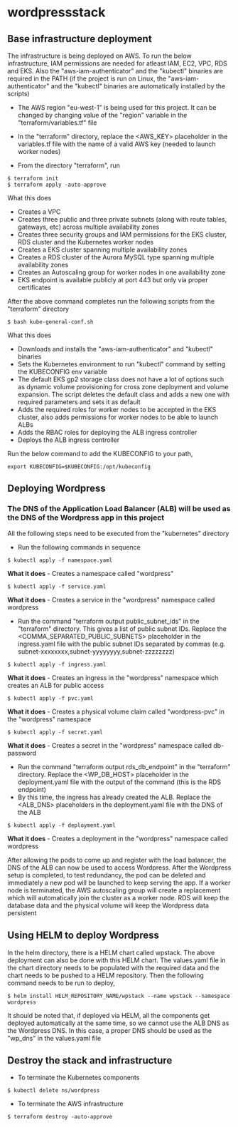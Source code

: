# wordpressstack

## Base infrastructure deployment

The infrastructure is being deployed on AWS. To run the below infrastructure, IAM permissions are needed for atleast IAM, EC2, VPC, RDS and EKS. Also the "aws-iam-authenticator" and the "kubectl" binaries are required in the PATH (if the project is run on Linux, the "aws-iam-authenticator" and the "kubectl" binaries are automatically installed by the scripts)

* The AWS region "eu-west-1" is being used for this project. It can be changed by changing value of the "region" variable in the "terraform/variables.tf" file

* In the "terraform" directory, replace the <AWS_KEY> placeholder in the variables.tf file with the name of a valid AWS key (needed to launch worker nodes)
* From the directory "terraform", run

```
$ terraform init
$ terraform apply -auto-approve
```

What this does

* Creates a VPC
* Creates three public and three private subnets (along with route tables, gateways, etc) across multiple availability zones
* Creates three security groups and IAM permissions for the EKS cluster, RDS cluster and the Kubernetes worker nodes
* Creates a EKS cluster spanning multiple availability zones
* Creates a RDS cluster of the Aurora MySQL type spanning multiple availability zones
* Creates an Autoscaling group for worker nodes in one availability zone
* EKS endpoint is available publicly at port 443 but only via proper certificates

After the above command completes run the following scripts from the "terraform" directory

```
$ bash kube-general-conf.sh
```

What this does

* Downloads and installs the "aws-iam-authenticator" and "kubectl" binaries
* Sets the Kubernetes environment to run "kubectl" command by setting the KUBECONFIG env variable
* The default EKS gp2 storage class does not have a lot of options such as dynamic volume provisioning for cross zone deployment and volume expansion. The script deletes the default class and adds a new one with required parameters and sets it as default
* Adds the required roles for worker nodes to be accepted in the EKS cluster, also adds permissions for worker nodes to be able to launch ALBs
* Adds the RBAC roles for deploying the ALB ingress controller
* Deploys the ALB ingress controller

Run the below command to add the KUBECONFIG to your path,

```
export KUBECONFIG=$KUBECONFIG:/opt/kubeconfig
```

## Deploying Wordpress

### The DNS of the Application Load Balancer (ALB) will be used as the DNS of the Wordpress app in this project

All the following steps need to be executed from the "kubernetes" directory

* Run the following commands in sequence

```
$ kubectl apply -f namespace.yaml
```

**What it does** - Creates a namespace called "wordpress"

```
$ kubectl apply -f service.yaml
```

**What it does** - Creates a service in the "wordpress" namespace called wordpress

* Run the command "terraform output public_subnet_ids" in the "terraform" directory. This gives a list of public subnet IDs. Replace the <COMMA_SEPARATED_PUBLIC_SUBNETS> placeholder in the ingress.yaml file with the public subnet IDs separated by commas (e.g. subnet-xxxxxxxx,subnet-yyyyyyyy,subnet-zzzzzzzz)

```
$ kubectl apply -f ingress.yaml
```

**What it does** - Creates an ingress in the "wordpress" namespace which creates an ALB for public access

```
$ kubectl apply -f pvc.yaml
```

**What it does** - Creates a physical volume claim called "wordpress-pvc" in the "wordpress" namespace

```
$ kubectl apply -f secret.yaml
```

**What it does** - Creates a secret in the "wordpress" namespace called db-password

* Run the command "terraform output rds_db_endpoint" in the "terraform" directory. Replace the <WP_DB_HOST> placeholder in the deployment.yaml file with the output of the command (this is the RDS endpoint)
* By this time, the ingress has already created the ALB. Replace the <ALB_DNS> placeholders in the deployment.yaml file with the DNS of the ALB

```
$ kubectl apply -f deployment.yaml
```

**What it does** - Creates a deployment in the "wordpress" namespace called wordpress

After allowing the pods to come up and register with the load balancer, the DNS of the ALB can now be used to access Wordpress. After the Wordpress setup is completed, to test redundancy, the pod can be deleted and immediately a new pod will be launched to keep serving the app. If a worker node is terminated, the AWS autoscaling group will create a replacement which will automatically join the cluster as a worker node. RDS will keep the database data and the physical volume will keep the Wordpress data persistent

## Using HELM to deploy Wordpress

In the helm directory, there is a HELM chart called wpstack. The above deployment can also be done with this HELM chart. The values.yaml file in the chart directory needs to be populated with the required data and the chart needs to be pushed to a HELM repository. Then the following command needs to be run to deploy,

```
$ helm install HELM_REPOSITORY_NAME/wpstack --name wpstack --namespace wordpress
```

It should be noted that, if deployed via HELM, all the components get deployed automatically at the same time, so we cannot use the ALB DNS as the Wordpress DNS. In this case, a proper DNS should be used as the "wp_dns" in the values.yaml file

## Destroy the stack and infrastructure

* To terminate the Kubernetes components

```
$ kubectl delete ns/wordpress
```

* To terminate the AWS infrastructure

```
$ terraform destroy -auto-approve
```

